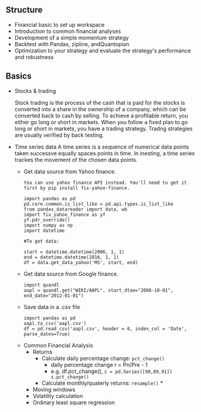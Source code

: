## Structure
* Financial basic to set up workspace
* Introduction to common financial analyses
* Development of a simple momentum strategy
* Backtest with Pandas, zipline, andQuantopian
* Optimization to your strategy and evaluate the strategy's performance and robustness 

## Basics
* Stocks & trading 
  
  Stock trading is the process of the cash that is paid for the stocks is converted into a share in the ownership of a company, which can be converted back to cash by selling. To achieve a profitable return, you either go long or short in markets. When you follow a fixed plan to go long or short in markets, you have a trading strategy. Tradng strategies are usually verified by back testing.
  
* Time series data
  A time series is a sequence of numerical data points taken successve equally spaces points in time. In inesting, a time series trackes the movement of the chosen data points. 
  * Get data source from Yahoo finance.
    ```
    You can use yahoo finance API instead. You'll need to get it first by pip install fix-yahoo-finance.
    
    import pandas as pd
    pd.core.common.is_list_like = pd.api.types.is_list_like
    from pandas_datareader import data, wb
    import fix_yahoo_finance as yf
    yf.pdr_override()
    import numpy as np
    import datetime

    #To get data:

    start = datetime.datetime(2006, 1, 1)
    end = datetime.datetime(2016, 1, 1)
    df = data.get_data_yahoo('MS', start, end)
    ```
  * Get data source from Google finance.
    ```
    import quandl
    aapl = quandl.get("WIKI/AAPL", start_dtae="2006-10-01", end_date="2012-01-01")
    ```
  * Save data in a .csv file
    ```
    import pandas as pd
    aapl.to_csv('aapl.csv')
    df = pd.read_csv('aapl.csv', header = 0, index_col = 'Date', parse_dates=True)
    ```
  * Common Financial Analysis
    * Returns
      * Calculate daily percentage change: `pct_change()`
        * daily percentage change r = Pn/Pre - 1
        * e.g. df.pct_change(), `s = pd.Series([90,89,91]) s.pct_change()`
      * Calculate monthly/quaterly returns: `resample()`
        * 
    * Moving windows 
    * Volatility calculation
    * Ordinary least square regression
    
